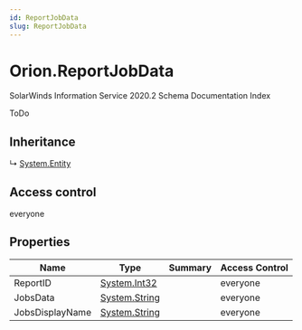 ```yaml
---
id: ReportJobData
slug: ReportJobData
---
```


# Orion.ReportJobData

SolarWinds Information Service 2020.2 Schema Documentation Index

ToDo

## Inheritance

↳ [System.Entity](./../System/Entity)

## Access control

everyone

## Properties

| Name | Type | Summary | Access Control |
| ------ | ------ | ------ | ------ |
| ReportID | [System.Int32](https://docs.microsoft.com/en-us/dotnet/api/system.int32) |  | everyone |
| JobsData | [System.String](https://docs.microsoft.com/en-us/dotnet/api/system.string) |  | everyone |
| JobsDisplayName | [System.String](https://docs.microsoft.com/en-us/dotnet/api/system.string) |  | everyone |


